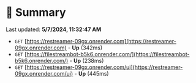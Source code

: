 # 📖 Summary
Last updated: **5/7/2024, 11:32:47 AM**

- `GET` [https://restreamer-09gx.onrender.com](https://restreamer-09gx.onrender.com) - **Up** (342ms)
- `GET` [https://filestreambot-b5k6.onrender.com/](https://filestreambot-b5k6.onrender.com/) - **Up** (238ms)
- `GET` [https://restreamer-09gx.onrender.com/ui](https://restreamer-09gx.onrender.com/ui) - **Up** (445ms)
